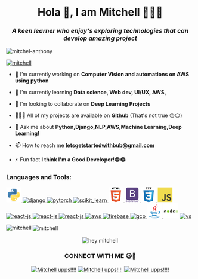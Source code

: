 <!---
LetsGetStartedWithBub/LetsGetStartedWithBub is a ✨ special ✨ repository because its `README.md` (this file) appears on your GitHub profile.
You can click the Preview link to take a look at your changes.
--->

<!--
**Mitchell-Anthony/Mitchell-Anthony** is a ✨ _special_ ✨ repository because its `README.md` (this file) appears on your GitHub profile.

Here are some ideas to get you started:
- 👋 Hi, I’m @LetsGetStartedWithBub
- 👀 I’m interested in ...
- 🌱 I’m currently learning ...
- 💞️ I’m looking to collaborate on ...
- 📫 How to reach me ...
- 🔭 I’m currently working on ...
- 🌱 I’m currently learning ...
- 👯 I’m looking to collaborate on ...
- 🤔 I’m looking for help with ...
- 💬 Ask me about ...
- 📫 How to reach me: ...
- 😄 Pronouns: ...
- ⚡ Fun fact: ...
-->
<h1 align="center">Hola 👋, I am Mitchell 👩🏻‍💻 </h1>
<h3 align="center"><i> A keen learner who enjoy's exploring technologies that can develop amazing project</i></h3>

<p align="left"> <img src="https://komarev.com/ghpvc/?username=LetsGetStartedWithBub&label=Profile%20views&color=blueviolet&style=flat&count_private=true" alt="mitchel-anthony" /> </p>

<p align="left"> <a href="https://github-profile-trophy.vercel.app/?username=LetsGetStartedWithBub&theme=juicyfresh" alt="mitchell"><img src="https://github-profile-trophy.vercel.app/?username=LetsGetStartedWithBub&theme=juicyfresh" alt="mitchell" /></a></p>

- 🔭 I’m currently working on **Computer Vision and automations on AWS using python**

- 🌱 I’m currently learning **Data science, Web dev, UI/UX, AWS,**

- 👯 I’m looking to collaborate on **Deep Learning Projects**

- 👩🏻‍💻 All of my projects are available on **Github** (That's not true 😜😏)

- 💬 Ask me about **Python,Django,NLP,AWS,Machine Learning,Deep Learning!**

- 📫 How to reach me **letsgetstartedwithbub@gmail.com**

- ⚡ Fun fact **I think I'm a Good Developer!😁😂**


<h3 align="left">Languages and Tools:</h3>
<a href="https://www.python.org" target="_blank"> <img src="https://raw.githubusercontent.com/devicons/devicon/master/icons/python/python-original.svg" alt="python" width="40" height="40"/> </a> 
<a href="https://www.djangoproject.com/" target="_blank"> <img src="https://www.vectorlogo.zone/logos/djangoproject/djangoproject-icon.svg" alt="django" width="40" height="40"/>
</a>
<a href="https://pytorch.org/" target="_blank"> <img src="https://www.vectorlogo.zone/logos/pytorch/pytorch-icon.svg" alt="pytorch" width="40" height="40"/> </a>
<a href="https://scikit-learn.org/" target="_blank"> <img src="https://upload.wikimedia.org/wikipedia/commons/0/05/Scikit_learn_logo_small.svg" alt="scikit_learn" width="40" height="40"/> </a>
<a href="https://www.w3.org/html/" target="_blank"> <img src="https://raw.githubusercontent.com/devicons/devicon/master/icons/html5/html5-original-wordmark.svg" alt="html5" width="40" height="40"/> </a> 
<a href="https://getbootstrap.com" target="_blank"> <img src="https://raw.githubusercontent.com/devicons/devicon/master/icons/bootstrap/bootstrap-plain-wordmark.svg" alt="bootstrap" width="40" height="40"/> </a> 
<a href="https://www.w3schools.com/css/" target="_blank"> <img src="https://raw.githubusercontent.com/devicons/devicon/master/icons/css3/css3-original-wordmark.svg" alt="css3" width="40" height="40"/> </a> 
<a href="https://developer.mozilla.org/en-US/docs/Web/JavaScript" target="_blank"> <img src="https://raw.githubusercontent.com/devicons/devicon/master/icons/javascript/javascript-original.svg" alt="javascript" width="40" height="40"/> </a>
<a href="https://reactjs.org/" target="_blank"> <img src="https://www.vectorlogo.zone/logos/reactjs/reactjs-icon.svg" alt="react-js" width="40" height="40"/> </a> 
<a href="https://www.figma.com/" target="_blank"> <img src="https://www.vectorlogo.zone/logos/figma/figma-icon.svg" alt="react-js" width="40" height="40"/> </a> 
<a href="https://git-scm.com/" target="_blank"> <img src="https://www.vectorlogo.zone/logos/git-scm/git-scm-icon.svg" alt="react-js" width="40" height="40"/> </a> 
<a href="https://aws.amazon.com/" target="_blank"> <img src="https://www.vectorlogo.zone/logos/amazon_aws/amazon_aws-icon.svg" alt="aws" width="40" height="40"/> </a> 
<a href="https://firebase.google.com/" target="_blank"> <img src="https://www.vectorlogo.zone/logos/firebase/firebase-icon.svg" alt="firebase" width="40" height="40"/> </a> 
<a href="https://cloud.google.com" target="_blank"> <img src="https://www.vectorlogo.zone/logos/google_cloud/google_cloud-icon.svg" alt="gcp" width="40" height="40"/> </a>
<a href="https://www.java.com" target="_blank"> <img src="https://raw.githubusercontent.com/devicons/devicon/master/icons/java/java-original.svg" alt="java" width="40" height="40"/> </a> 
<a href="https://nodejs.org" target="_blank"> <img src="https://raw.githubusercontent.com/devicons/devicon/master/icons/nodejs/nodejs-original-wordmark.svg" alt="nodejs" width="40" height="40"/></a> 
<a href="https://code.visualstudio.com/" target="_blank"> <img src="https://www.vectorlogo.zone/logos/visualstudio_code/visualstudio_code-icon.svg" alt="vs" width="40" height="40"/> </a></p>

<p><img align="left" src="https://github-readme-stats.vercel.app/api/top-langs?username=LetsGetStartedWithBub&theme=chartreuse-dark&show_icons=true&locale=en&layout=compact" alt="mitchell" /></p>
<!-- https://github-readme-stats.vercel.app/api?username=mitchell-anthony&theme=chartreuse-dark&show_icons=true&count_private=true -->
<p>&nbsp;<img align="center" src="https://github-readme-stats.vercel.app/api?username=LetsGetStartedWithBub&theme=chartreuse-dark&show_icons=true&count_private=true" alt="mitchell" /></p>

<p align="center"><img align="center" src="https://github-readme-streak-stats.herokuapp.com/?user=LetsGetStartedWithBub&theme=chartreuse-dark&show_icons=true" alt="hey mitchell" /></p>

<h3 align="center">CONNECT WITH ME 😃🙌</h3>
<p align="center">
<a href="https://www.linkedin.com/in/mitchell-david-anthony/" target="blank"><img align="center" src="https://cdn.jsdelivr.net/npm/simple-icons@3.0.1/icons/linkedin.svg" alt="Mitchell upps!!!!" height="30" width="40" /></a>
<a href="https://www.youtube.com/channel/UC99Hu7dB4CaoniO7lOLL4NA" target="blank"><img align="center" src="https://cdn.jsdelivr.net/npm/simple-icons@3.0.1/icons/youtube.svg" alt="Mitchell upps!!!!" height="30" width="40" /></a>
<a href="https://mitchells-manifestations.blogspot.com" target="blank"><img align="center" src="https://cdn.jsdelivr.net/npm/simple-icons@3.0.1/icons/blogger.svg" alt="Mitchell upps!!!!" height="30" width="40" /></a>
  </p>
